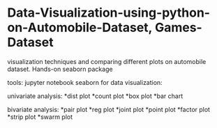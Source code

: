 # Data-Visualization-using-python-on-Automobile-Dataset, Games-Dataset
visualization techniques and comparing different plots on automobile dataset. Hands-on seaborn package 

tools: jupyter notebook
seaborn for data visualization:

univariate analysis: 
*dist plot
*count plot
*box plot
*bar chart

bivariate analysis:
*pair plot
*reg plot
*joint plot
*point plot
*factor plot
*strip plot
*swarm plot


